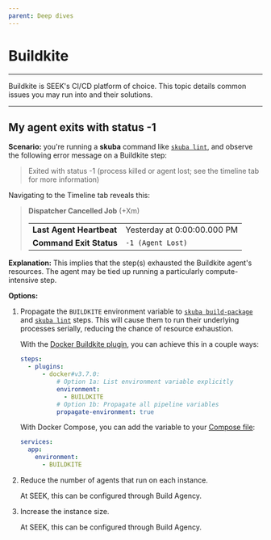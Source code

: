 ```yaml
---
parent: Deep dives
---
```


# Buildkite

---

Buildkite is SEEK's CI/CD platform of choice.
This topic details common issues you may run into and their solutions.

---

## My agent exits with status -1

**Scenario:**
you're running a **skuba** command like [`skuba lint`],
and observe the following error message on a Buildkite step:

> Exited with status -1 (process killed or agent lost; see the timeline tab for more information)

Navigating to the Timeline tab reveals this:

> **Dispatcher Cancelled Job** (+Xm)
>
> |                          |                             |
> | :----------------------- | :-------------------------- |
> | **Last Agent Heartbeat** | Yesterday at 0:00:00.000 PM |
> | **Command Exit Status**  | `-1 (Agent Lost)`           |

**Explanation:**
This implies that the step(s) exhausted the Buildkite agent's resources.
The agent may be tied up running a particularly compute-intensive step.

**Options:**

1. Propagate the `BUILDKITE` environment variable to [`skuba build-package`] and [`skuba lint`] steps.
   This will cause them to run their underlying processes serially,
   reducing the chance of resource exhaustion.

   With the [Docker Buildkite plugin],
   you can achieve this in a couple ways:

   ```yaml
   steps:
     - plugins:
         - docker#v3.7.0:
             # Option 1a: List environment variable explicitly
             environment:
               - BUILDKITE
             # Option 1b: Propagate all pipeline variables
             propagate-environment: true
   ```

   With Docker Compose,
   you can add the variable to your [Compose file]:

   ```yaml
   services:
     app:
       environment:
         - BUILDKITE
   ```

1. Reduce the number of agents that run on each instance.

   At SEEK, this can be configured through Build Agency.

1. Increase the instance size.

   At SEEK, this can be configured through Build Agency.

[`skuba build-package`]: ../cli/build.md#skuba-build-package
[`skuba lint`]: ../cli/lint.md#skuba-lint
[compose file]: https://docs.docker.com/compose/compose-file
[docker buildkite plugin]: https://github.com/buildkite-plugins/docker-buildkite-plugin
